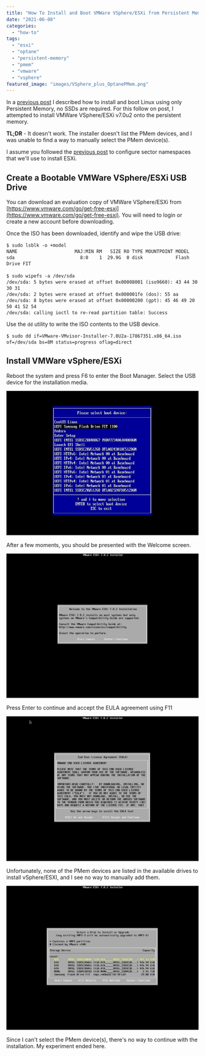 ```yaml
---
title: "How To Install and Boot VMWare VSphere/ESXi from Persistent Memory (or not)"
date: "2021-06-08"
categories: 
  - "how-to"
tags: 
  - "esxi"
  - "optane"
  - "persistent-memory"
  - "pmem"
  - "vmware"
  - "vsphere"
featured_image: "images/VSphere_plus_OptanePMem.png"
---
```


In a [previous post](https://stevescargall.com/2021/06/07/how-to-boot-linux-from-intel-optane-persistent-memory/) I described how to install and boot Linux using only Persistent Memory, no SSDs are required. For this follow on post, I attempted to install VMWare VSphere/ESXi v7.0u2 onto the persistent memory.

**TL;DR** \- It doesn't work. The installer doesn't list the PMem devices, and I was unable to find a way to manually select the PMem device(s).

I assume you followed the [previous post](https://stevescargall.com/2021/06/07/how-to-boot-linux-from-intel-optane-persistent-memory/) to configure sector namespaces that we'll use to install ESXi.

## Create a Bootable VMWare VSphere/ESXi USB Drive

You can download an evaluation copy of VMWare VSphere/ESXi from [https://www.vmware.com/go/get-free-esxi](https://www.vmware.com/go/get-free-esxi). You will need to login or create a new account before downloading.

Once the ISO has been downloaded, identify and wipe the USB drive:

```
$ sudo lsblk -o +model
NAME                     MAJ:MIN RM   SIZE RO TYPE MOUNTPOINT MODEL
sda                        8:0    1  29.9G  0 disk            Flash Drive FIT

$ sudo wipefs -a /dev/sda
/dev/sda: 5 bytes were erased at offset 0x00008001 (iso9660): 43 44 30 30 31
/dev/sda: 2 bytes were erased at offset 0x000001fe (dos): 55 aa
/dev/sda: 8 bytes were erased at offset 0x00000200 (gpt): 45 46 49 20 50 41 52 54
/dev/sda: calling ioctl to re-read partition table: Success
```

Use the `dd` utility to write the ISO contents to the USB device.

```
$ sudo dd if=VMware-VMvisor-Installer-7.0U2a-17867351.x86_64.iso of=/dev/sda bs=8M status=progress oflag=direct

```

## Install VMWare vSphere/ESXi

Reboot the system and press F6 to enter the Boot Manager. Select the USB device for the installation media.

![](images/00-PMem-Boot-BIOS-Boot-Manager.jpg)

After a few moments, you should be presented with the Welcome screen.

![](images/00-VMWare-vSphere-ESXi-Install-on-PMem-Sector-Welcome-1024x766.jpg)

Press Enter to continue and accept the EULA agreement using F11

![](images/01-VMWare-vSphere-ESXi-Install-on-PMem-Sector-EULA-1024x768.jpg)

Unfortunately, none of the PMem devices are listed in the available drives to install vSphere/ESXI, and I see no way to manually add them.

![](images/02-VMWare-vSphere-ESXi-Install-on-PMem-Sector-Select-a-Boot-Device.jpg)

Since I can't select the PMem device(s), there's no way to continue with the installation. My experiment ended here.
